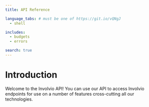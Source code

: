 ```yaml
---
title: API Reference

language_tabs: # must be one of https://git.io/vQNgJ
  - shell

includes:
  - budgets
  - errors

search: true
---
```


# Introduction

Welcome to the Involvio API! You can use our API to access Involvio endpoints for use on a number of features cross-cutting all our technologies.
